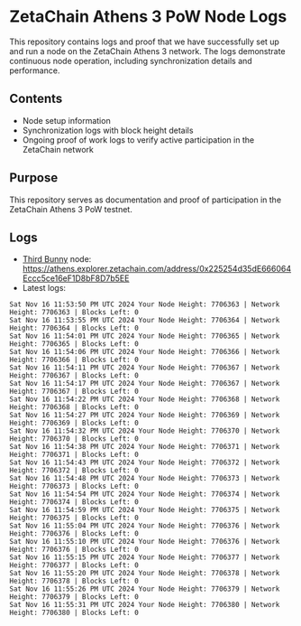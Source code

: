# ZetaChain Athens 3 PoW Node Logs
This repository contains logs and proof that we have successfully set up and run a node on the ZetaChain Athens 3 network. The logs demonstrate continuous node operation, including synchronization details and performance.

## Contents
- Node setup information
- Synchronization logs with block height details
- Ongoing proof of work logs to verify active participation in the ZetaChain network

## Purpose
This repository serves as documentation and proof of participation in the ZetaChain Athens 3 PoW testnet.

## Logs

- [Third Bunny](https://thirdbunny.xyz/) node: https://athens.explorer.zetachain.com/address/0x225254d35dE666064Eccc5ce16eF1D8bF8D7b5EE
- Latest logs:
```
Sat Nov 16 11:53:50 PM UTC 2024 Your Node Height: 7706363 | Network Height: 7706363 | Blocks Left: 0
Sat Nov 16 11:53:55 PM UTC 2024 Your Node Height: 7706364 | Network Height: 7706364 | Blocks Left: 0
Sat Nov 16 11:54:01 PM UTC 2024 Your Node Height: 7706365 | Network Height: 7706365 | Blocks Left: 0
Sat Nov 16 11:54:06 PM UTC 2024 Your Node Height: 7706366 | Network Height: 7706366 | Blocks Left: 0
Sat Nov 16 11:54:11 PM UTC 2024 Your Node Height: 7706367 | Network Height: 7706367 | Blocks Left: 0
Sat Nov 16 11:54:17 PM UTC 2024 Your Node Height: 7706367 | Network Height: 7706367 | Blocks Left: 0
Sat Nov 16 11:54:22 PM UTC 2024 Your Node Height: 7706368 | Network Height: 7706368 | Blocks Left: 0
Sat Nov 16 11:54:27 PM UTC 2024 Your Node Height: 7706369 | Network Height: 7706369 | Blocks Left: 0
Sat Nov 16 11:54:32 PM UTC 2024 Your Node Height: 7706370 | Network Height: 7706370 | Blocks Left: 0
Sat Nov 16 11:54:38 PM UTC 2024 Your Node Height: 7706371 | Network Height: 7706371 | Blocks Left: 0
Sat Nov 16 11:54:43 PM UTC 2024 Your Node Height: 7706372 | Network Height: 7706372 | Blocks Left: 0
Sat Nov 16 11:54:48 PM UTC 2024 Your Node Height: 7706373 | Network Height: 7706373 | Blocks Left: 0
Sat Nov 16 11:54:54 PM UTC 2024 Your Node Height: 7706374 | Network Height: 7706374 | Blocks Left: 0
Sat Nov 16 11:54:59 PM UTC 2024 Your Node Height: 7706375 | Network Height: 7706375 | Blocks Left: 0
Sat Nov 16 11:55:04 PM UTC 2024 Your Node Height: 7706376 | Network Height: 7706376 | Blocks Left: 0
Sat Nov 16 11:55:10 PM UTC 2024 Your Node Height: 7706376 | Network Height: 7706376 | Blocks Left: 0
Sat Nov 16 11:55:15 PM UTC 2024 Your Node Height: 7706377 | Network Height: 7706377 | Blocks Left: 0
Sat Nov 16 11:55:20 PM UTC 2024 Your Node Height: 7706378 | Network Height: 7706378 | Blocks Left: 0
Sat Nov 16 11:55:26 PM UTC 2024 Your Node Height: 7706379 | Network Height: 7706379 | Blocks Left: 0
Sat Nov 16 11:55:31 PM UTC 2024 Your Node Height: 7706380 | Network Height: 7706380 | Blocks Left: 0
```

